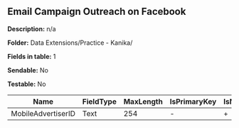 ## Email Campaign Outreach on Facebook

**Description:** n/a

**Folder:** Data Extensions/Practice - Kanika/

**Fields in table:** 1

**Sendable:** No

**Testable:** No

| Name | FieldType | MaxLength | IsPrimaryKey | IsNullable | DefaultValue |
| --- | --- | --- | --- | --- | --- |
| MobileAdvertiserID | Text | 254 | - | + |  |
